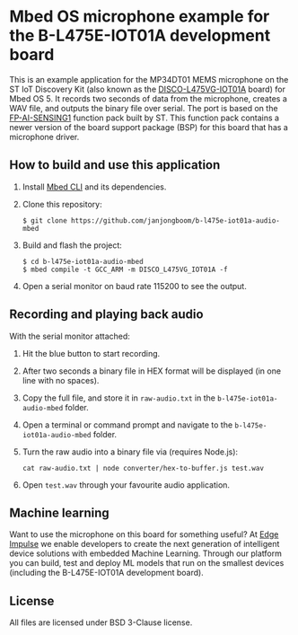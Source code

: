 # Mbed OS microphone example for the B-L475E-IOT01A development board

This is an example application for the MP34DT01 MEMS microphone on the ST IoT Discovery Kit (also known as the [DISCO-L475VG-IOT01A](https://os.mbed.com/platforms/ST-Discovery-L475E-IOT01A/) board) for Mbed OS 5. It records two seconds of data from the microphone, creates a WAV file, and outputs the binary file over serial. The port is based on the [FP-AI-SENSING1](https://www.st.com/en/embedded-software/fp-ai-sensing1.html) function pack built by ST. This function pack contains a newer version of the board support package (BSP) for this board that has a microphone driver.

## How to build and use this application

1. Install [Mbed CLI](https://github.com/ARMmbed/mbed-cli) and its dependencies.
1. Clone this repository:

    ```
    $ git clone https://github.com/janjongboom/b-l475e-iot01a-audio-mbed
    ```

1. Build and flash the project:

    ```
    $ cd b-l475e-iot01a-audio-mbed
    $ mbed compile -t GCC_ARM -m DISCO_L475VG_IOT01A -f
    ```

1. Open a serial monitor on baud rate 115200 to see the output.

## Recording and playing back audio

With the serial monitor attached:

1. Hit the blue button to start recording.
1. After two seconds a binary file in HEX format will be displayed (in one line with no spaces).
1. Copy the full file, and store it in `raw-audio.txt` in the `b-l475e-iot01a-audio-mbed` folder.
1. Open a terminal or command prompt and navigate to the `b-l475e-iot01a-audio-mbed` folder.
1. Turn the raw audio into a binary file via (requires Node.js):

    ```
    cat raw-audio.txt | node converter/hex-to-buffer.js test.wav
    ```

1. Open `test.wav` through your favourite audio application.

## Machine learning

Want to use the microphone on this board for something useful? At [Edge Impulse](https://www.edgeimpulse.com) we enable developers to create the next generation of intelligent device solutions with embedded Machine Learning. Through our platform you can build, test and deploy ML models that run on the smallest devices (including the B-L475E-IOT01A development board).

## License

All files are licensed under BSD 3-Clause license.
